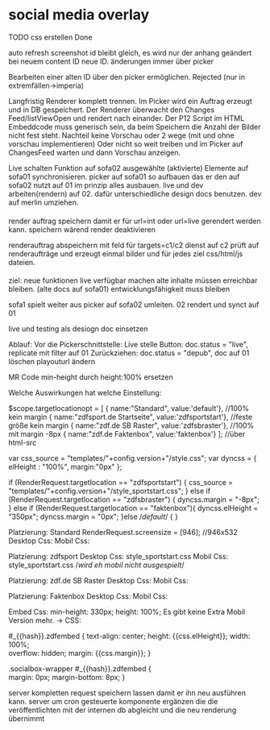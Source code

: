 social media overlay
====================

TODO
css erstellen Done

auto refresh screenshot
	id bleibt gleich, es wird nur der anhang geändert
	bei neuem content ID neue ID. änderungen immer über picker


Bearbeiten einer alten ID über den picker ermöglichen. Rejected (nur in extremfällen->imperia)


Langfristig Renderer komplett trennen.
	Im Picker wird ein Auftrag erzeugt und in DB gespeichert.
	Der Renderer überwacht den Changes Feed/listViewOpen und rendert nach einander.
	Der P12 Script im HTML Embeddcode muss generisch sein, da beim Speichern die Anzahl der Bilder nicht fest steht.
	Nachteil keine Vorschau oder 2 wege (mit und ohne vorschau implementieren)
	Oder nicht so weit treiben und im Picker auf ChangesFeed warten und dann Vorschau anzeigen.


Live schalten Funktion
	auf sofa02 ausgewählte (aktivierte) Elemente auf sofa01 synchronisieren. picker auf sofa01 so aufbauen das er den auf sofa02 nutzt
	auf 01 im prinzip alles ausbauen. live und dev arbeiten(rendern) auf 02. dafür unterschiedliche design docs benutzen. 
	dev auf merlin umziehen.

####
render auftrag speichern damit er für url=int oder url=live gerendert werden kann. 
speichern wärend render deaktivieren

renderauftrag abspeichern mit feld für targets=c1/c2
dienst auf c2 prüft auf renderaufträge und erzeugt einmal bilder und für jedes ziel css/html/js dateien.

####


ziel:
 neue funktionen live verfügbar machen
 alte inhalte müssen erreichbar bleiben. (alte docs auf sofa01)
 entwicklungsfähigkeit muss bleiben

 sofa1 spielt weiter aus
 picker auf sofa02 umleiten. 02 rendert und synct auf 01
 
 live und testing als desiogn doc einsetzen


Ablauf:
Vor die Pickerschnittstelle:
	Live stelle Button: doc.status = "live", replicate mit filter auf 01
	Zurückziehen:		doc.status = "depub", doc auf 01 löschen
	playouturl ändern




MR Code min-height durch height:100% ersetzen



Welche Auswirkungen hat welche Einstellung:

$scope.targetlocationopt = [ { name:"Standard", value:'default'}, //100% kein margin
							 { name:"zdfsport.de Startseite", value:'zdfsportstart'}, //feste größe kein margin
							 { name:"zdf.de SB Raster", value:'zdfsbraster'}, //100% mit margin -8px
							 { name:"zdf.de Faktenbox", value:'faktenbox'} ]; //über html-src 

var css_source = "templates/"+config.version+"/style.css";
var dyncss = { elHeight : "100%", margin:"0px" };

if (RenderRequest.targetlocation == "zdfsportstart") {
	css_source = "templates/"+config.version+"/style_sportstart.css";
} else if (RenderRequest.targetlocation == "zdfsbraster") {
	dyncss.margin = "-8px";
} else if (RenderRequest.targetlocation == "faktenbox"){
	dyncss.elHeight = "350px";
	dyncss.margin = "0px";
}else /*default*/ {
}


Platzierung: Standard
	RenderRequest.screensize = [946]; //946x532
	Desktop Css: 
	Mobil Css: 

Platzierung: zdfsport
	Desktop Css: style_sportstart.css
	Mobil Css: style_sportstart.css /*wird eh mobil nicht ausgespielt*/

Platzierung: zdf.de SB Raster
	Desktop Css: 
	Mobil Css: 	

Platzierung: Faktenbox
	Desktop Css: 
	Mobil Css: 	


Embed Css: min-height: 330px; height: 100%;
Es gibt keine Extra Mobil Version mehr. -> CSS:

#_{{hash}}.zdfembed {
    text-align: center;
    height: {{css.elHeight}};
    width: 100%;    
    overflow: hidden;
    margin: {{css.margin}};
}  

.socialbox-wrapper #_{{hash}}.zdfembed {  
    margin: 0px;
    margin-bottom: 8px;
}  

server kompletten request speichern lassen damit er ihn neu ausführen kann.
server um cron gesteuerte komponente ergänzen die die veröffentlichten mit der internen db abgleicht und die neu renderung übernimmt